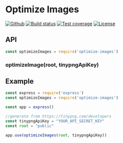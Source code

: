 # Optimize Images

[![Github][github-tag]][github-url]
[![Build status][travis-image]][travis-url]
[![Test coverage][coveralls-image]][coveralls-url]
[![License][license-image]][license-url]

## API

```js
const optimizeImages = require('optimize-images')
```
### optimizeImage(root, tinypngApiKey)


## Example

```js
const express = require('express')
const optimizeImages = require('optimize-images')

const app = express()

//generate from https://tinypng.com/developers
const tinypngApiKey = "YOUR_API_SECRET_KEY" 
const root = "public"

app.use(optimizeImages(root, tinypngApiKey))

```


[github-tag]: http://img.shields.io/github/tag/futerzak/optimize-images.svg?style=flat-square
[github-url]: https://github.com/futerzak/optimize-images/tags
[travis-image]: https://img.shields.io/travis/futerzak/optimize-images.svg?style=flat-square
[travis-url]: https://travis-ci.org/futerzak/optimize-images
[coveralls-image]: https://coveralls.io/repos/github/futerzak/optimize-images/badge.svg?branch=master
[coveralls-url]: https://coveralls.io/github/futerzak/optimize-images?branch=master
[license-image]: https://img.shields.io/badge/license-MIT-blue.svg?style=flat-square
[license-url]:https://raw.githubusercontent.com/futerzak/optimize-images/master/LICENSE
